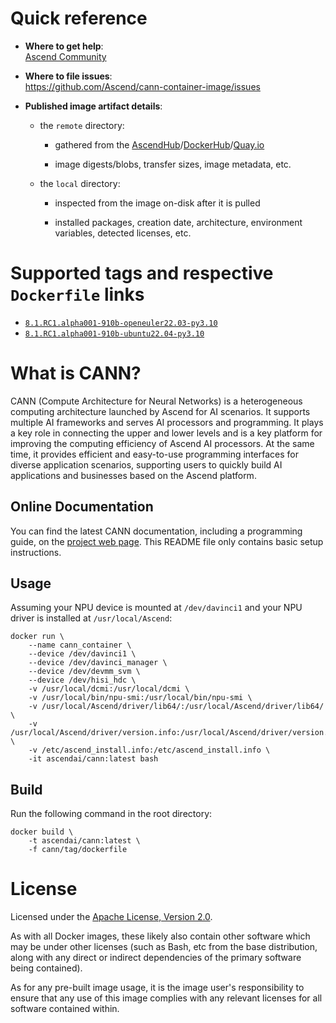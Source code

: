 # Quick reference

-	**Where to get help**:  
	[Ascend Community](https://www.hiascend.com/forum/)

-	**Where to file issues**:  
	https://github.com/Ascend/cann-container-image/issues

-	**Published image artifact details**:  
    -	the `remote` directory:
        -	gathered from the [AscendHub](https://www.hiascend.com/developer/ascendhub/detail/17da20d1c2b6493cb38765adeba85884)/[DockerHub](https://hub.docker.com/r/ascendai/cann/tags)/[Quay.io](https://quay.io/repository/ascend/cann?tab=tags)

        -	image digests/blobs, transfer sizes, image metadata, etc.

    -	the `local` directory:

        -	inspected from the image on-disk after it is pulled

        -	installed packages, creation date, architecture, environment variables, detected licenses, etc.

# Supported tags and respective `Dockerfile` links

-	[`8.1.RC1.alpha001-910b-openeuler22.03-py3.10`](https://github.com/Ascend/cann-container-image/blob/main/cann/8.1.RC1.alpha001-910b-openeuler22.03-py3.10/Dockerfile)
-	[`8.1.RC1.alpha001-910b-ubuntu22.04-py3.10`](https://github.com/Ascend/cann-container-image/blob/main/cann/8.1.RC1.alpha001-910b-ubuntu22.04-py3.10/Dockerfile)

# What is CANN?

CANN (Compute Architecture for Neural Networks) is a heterogeneous computing architecture launched by Ascend for AI scenarios. It supports multiple AI frameworks and serves AI processors and programming. It plays a key role in connecting the upper and lower levels and is a key platform for improving the computing efficiency of Ascend AI processors. At the same time, it provides efficient and easy-to-use programming interfaces for diverse application scenarios, supporting users to quickly build AI applications and businesses based on the Ascend platform.

## Online Documentation

You can find the latest CANN documentation, including a programming guide, on the [project web page](https://www.hiascend.com/software/cann). This README file only contains basic setup instructions.

## Usage

Assuming your NPU device is mounted at `/dev/davinci1` and your NPU driver is installed at `/usr/local/Ascend`:

```docker
docker run \
    --name cann_container \
    --device /dev/davinci1 \
    --device /dev/davinci_manager \
    --device /dev/devmm_svm \
    --device /dev/hisi_hdc \
    -v /usr/local/dcmi:/usr/local/dcmi \
    -v /usr/local/bin/npu-smi:/usr/local/bin/npu-smi \
    -v /usr/local/Ascend/driver/lib64/:/usr/local/Ascend/driver/lib64/ \
    -v /usr/local/Ascend/driver/version.info:/usr/local/Ascend/driver/version.info \
    -v /etc/ascend_install.info:/etc/ascend_install.info \
    -it ascendai/cann:latest bash
```

## Build

Run the following command in the root directory:

```docker
docker build \
    -t ascendai/cann:latest \
    -f cann/tag/dockerfile
```

# License

Licensed under the [Apache License, Version 2.0](https://www.apache.org/licenses/LICENSE-2.0).

As with all Docker images, these likely also contain other software which may be under other licenses (such as Bash, etc from the base distribution, along with any direct or indirect dependencies of the primary software being contained).

As for any pre-built image usage, it is the image user's responsibility to ensure that any use of this image complies with any relevant licenses for all software contained within.